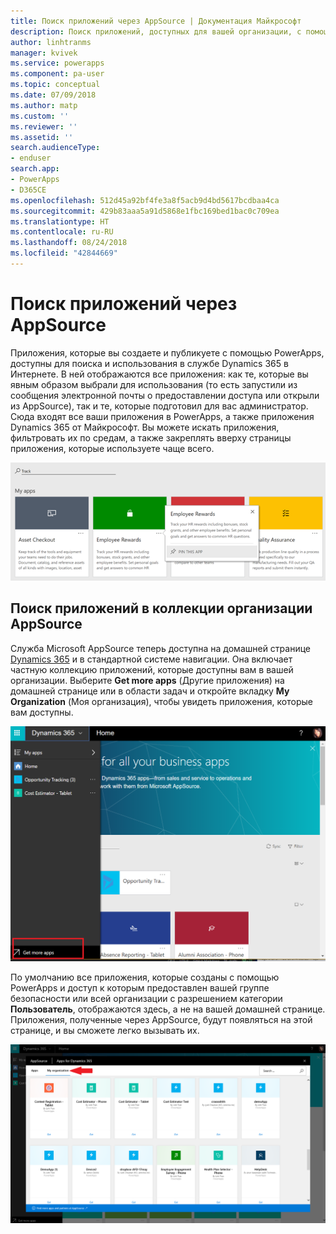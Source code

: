 ```yaml
---
title: Поиск приложений через AppSource | Документация Майкрософт
description: Поиск приложений, доступных для вашей организации, с помощью AppSource
author: linhtranms
manager: kvivek
ms.service: powerapps
ms.component: pa-user
ms.topic: conceptual
ms.date: 07/09/2018
ms.author: matp
ms.custom: ''
ms.reviewer: ''
ms.assetid: ''
search.audienceType:
- enduser
search.app:
- PowerApps
- D365CE
ms.openlocfilehash: 512d45a92bf4fe3a8f5acb9d4bd5617bcdbaa4ca
ms.sourcegitcommit: 429b83aaa5a91d5868e1fbc169bed1bac0c709ea
ms.translationtype: HT
ms.contentlocale: ru-RU
ms.lasthandoff: 08/24/2018
ms.locfileid: "42844669"
---
```

# <a name="discover-apps-via-appsource"></a>Поиск приложений через AppSource
Приложения, которые вы создаете и публикуете с помощью PowerApps, доступны для поиска и использования в службе Dynamics 365 в Интернете. В ней отображаются все приложения: как те, которые вы явным образом выбрали для использования (то есть запустили из сообщения электронной почты о предоставлении доступа или открыли из AppSource), так и те, которые подготовил для вас администратор. Сюда входят все ваши приложения в PowerApps, а также приложения Dynamics 365 от Майкрософт. Вы можете искать приложения, фильтровать их по средам, а также закреплять вверху страницы приложения, которые используете чаще всего.

  ![Приложения в Dynamics 365](./media/app-source/apps-dynamics365.png)

## <a name="find-apps-via-the-appsource-organization-gallery"></a>Поиск приложений в коллекции организации AppSource
Служба Microsoft AppSource теперь доступна на домашней странице [Dynamics 365](http://home.dynamics.com) и в стандартной системе навигации. Она включает частную коллекцию приложений, которые доступны вам в вашей организации. Выберите **Get more apps** (Другие приложения) на домашней странице или в области задач и откройте вкладку **My Organization** (Моя организация), чтобы увидеть приложения, которые вам доступны.

![Приложения в Dynamics 365](./media/app-source/getmoreapps.png)

По умолчанию все приложения, которые созданы с помощью PowerApps и доступ к которым предоставлен вашей группе безопасности или всей организации с разрешением категории **Пользователь**, отображаются здесь, а не на вашей домашней странице. Приложения, полученные через AppSource, будут появляться на этой странице, и вы сможете легко вызывать их.

  ![Приложения в Dynamics 365](./media/app-source/appsource.png)
